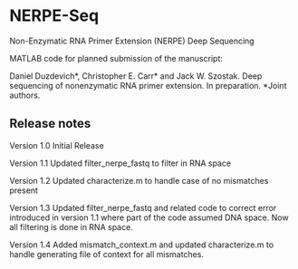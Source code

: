 # NERPE-Seq
Non-Enzymatic RNA Primer Extension (NERPE) Deep Sequencing

MATLAB code for planned submission of the manuscript:

Daniel Duzdevich*, Christopher E. Carr* and Jack W. Szostak. Deep sequencing of nonenzymatic RNA primer extension. In preparation. *Joint authors.

## Release notes
Version 1.0 Initial Release

Version 1.1 Updated filter_nerpe_fastq to filter in RNA space

Version 1.2 Updated characterize.m to handle case of no mismatches present

Version 1.3 Updated filter_nerpe_fastq and related code to correct error introduced in version 1.1 where part of the code assumed DNA space. Now all filtering is done in RNA space.

Version 1.4 Added mismatch_context.m and updated characterize.m to handle generating file of context for all mismatches.
